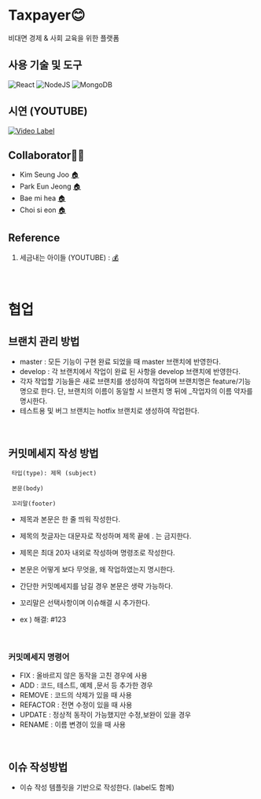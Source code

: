# Taxpayer😊

비대면 경제 & 사회 교육을 위한 플랫폼

## 사용 기술 및 도구
![React](https://img.shields.io/badge/react-%2320232a.svg?style=for-the-badge&logo=react&logoColor=%2361DAFB)
![NodeJS](https://img.shields.io/badge/node.js-6DA55F?style=for-the-badge&logo=node.js&logoColor=white)
![MongoDB](https://img.shields.io/badge/MongoDB-%234ea94b.svg?style=for-the-badge&logo=mongodb&logoColor=white)


## 시연 (YOUTUBE)
[![Video Label](http://img.youtube.com/vi/jm-642W1Xgw/0.jpg)](https://youtu.be/jm-642W1Xgw?t=0)

## Collaborator🙅‍♀️
- Kim Seung Joo [🏠️](https://github.com/SeungJooKim)
- Park Eun Jeong [🏠️](https://github.com/Eundms)
- Bae mi hea [🏠️](https://github.com/mihea1206)
- Choi si eon [🏠️](https://github.com/noino0819)

## Reference
1. 세금내는 아이들 (YOUTUBE) : [💰](https://www.youtube.com/channel/UC_yS9qx6-ZxS67HKPyWeXDg)

<br>

# 협업
## 브랜치 관리 방법
 - master : 모든 기능이 구현 완료 되었을 때 master 브랜치에 반영한다.
 - develop : 각 브랜치에서 작업이 완료 된 사항을 develop 브랜치에 반영한다. 
 - 각자 작업할 기능들은 새로 브랜치를 생성하여 작업하며 브랜치명은 feature/기능명으로 한다. 
   단, 브랜치의 이름이 동일할 시 브랜치 명 뒤에 _작업자의 이름 약자를 명시한다.
 - 테스트용 및 버그 브랜치는 hotfix 브랜치로 생성하여 작업한다. 

<br>

## 커밋메세지 작성 방법

```
 타입(type): 제목 (subject)

 본문(body)

 꼬리말(footer)
```

- 제목과 본문은 한 줄 띄워 작성한다.
- 제목의 첫글자는 대문자로 작성하며 제목 끝에 . 는 금지한다. 
- 제목은 최대 20자 내외로 작성하며 명령조로 작성한다. 

 - 본문은 어떻게 보다 무엇을, 왜 작업하였는지 명시한다.
 - 간단한 커밋메세지를 남길 경우 본문은 생략 가능하다. 

 - 꼬리말은 선택사항이며 이슈해결 시 추가한다. 
 - ex ) 해결: #123

<br>

### 커밋메세지 명령어
- FIX : 올바르지 않은 동작을 고친 경우에 사용
- ADD : 코드, 테스트, 예제 ,문서 등 추가한 경우
- REMOVE : 코드의 삭제가 있을 때 사용
- REFACTOR : 전면 수정이 있을 때 사용
- UPDATE : 정상적 동작이 가능했지만 수정,보완이 있을 경우
- RENAME : 이름 변경이 있을 때 사용

<br>

## 이슈 작성방법
- 이슈 작성 템플릿을 기반으로 작성한다. (label도 함께)
